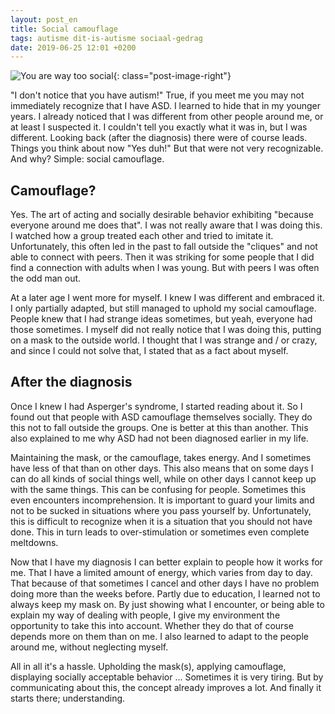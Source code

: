 ```yaml
---
layout: post_en
title: Social camouflage
tags: autisme dit-is-autisme sociaal-gedrag
date: 2019-06-25 12:01 +0200
---
```

![You are way too social]({{site.baseurl}}/assets/img/je-bent-sociaal.jpg){: class="post-image-right"}

"I don't notice that you have autism!" True, if you meet me you may not immediately recognize that I have ASD. I learned to hide that in my younger years. I already noticed that I was different from other people around me, or at least I suspected it. I couldn't tell you exactly what it was in, but I was different. Looking back (after the diagnosis) there were of course leads. Things you think about now "Yes duh!" But that were not very recognizable. And why? Simple: social camouflage.

## Camouflage?
Yes. The art of acting and socially desirable behavior exhibiting "because everyone around me does that". I was not really aware that I was doing this. I watched how a group treated each other and tried to imitate it. Unfortunately, this often led in the past to fall outside the "cliques" and not able to connect with peers.
Then it was striking for some people that I did find a connection with adults when I was young. But with peers I was often the odd man out.

At a later age I went more for myself. I knew I was different and embraced it. I only partially adapted, but still managed to uphold my social camouflage. People knew that I had strange ideas sometimes, but yeah, everyone had those sometimes. I myself did not really notice that I was doing this, putting on a mask to the outside world. I thought that I was strange and / or crazy, and since I could not solve that, I stated that as a fact about myself.

## After the diagnosis
Once I knew I had Asperger's syndrome, I started reading about it. So I found out that people with ASD camouflage themselves socially. They do this not to fall outside the groups. One is better at this than another. This also explained to me why ASD had not been diagnosed earlier in my life.

Maintaining the mask, or the camouflage, takes energy. And I sometimes have less of that than on other days. This also means that on some days I can do all kinds of social things well, while on other days I cannot keep up with the same things. This can be confusing for people. Sometimes this even encounters incomprehension. It is important to guard your limits and not to be sucked in situations where you pass yourself by. Unfortunately, this is difficult to recognize when it is a situation that you should not have done. This in turn leads to over-stimulation or sometimes even complete meltdowns.

Now that I have my diagnosis I can better explain to people how it works for me. That I have a limited amount of energy, which varies from day to day. That because of that sometimes I cancel and other days I have no problem doing more than the weeks before. Partly due to education, I learned not to always keep my mask on. By just showing what I encounter, or being able to explain my way of dealing with people, I give my environment the opportunity to take this into account. Whether they do that of course depends more on them than on me. I also learned to adapt to the people around me, without neglecting myself.

All in all it's a hassle. Upholding the mask(s), applying camouflage, displaying socially acceptable behavior ... Sometimes it is very tiring. But by communicating about this, the concept already improves a lot. And finally it starts there; understanding.
